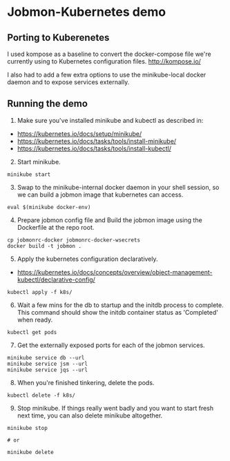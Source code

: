 # Jobmon-Kubernetes demo

## Porting to Kuberenetes

I used kompose as a baseline to convert the docker-compose file we're currently
using to Kubernetes configuration files. http://kompose.io/

I also had to add a few extra options to use the minikube-local docker
daemon and to expose services externally.


## Running the demo

1. Make sure you've installed minikube and kubectl as described in:
  - https://kubernetes.io/docs/setup/minikube/
  - https://kubernetes.io/docs/tasks/tools/install-minikube/
  - https://kubernetes.io/docs/tasks/tools/install-kubectl/

2. Start minikube.

  ```
  minikube start
  ```

3. Swap to the minikube-internal docker daemon in your shell session, so
we can build a jobmon image that kubernetes can access.

  ```
  eval $(minikube docker-env)
  ```

4. Prepare jobmon config file and Build the jobmon image using the Dockerfile
   at the repo root.

  ```
  cp jobmonrc-docker jobmonrc-docker-wsecrets
  docker build -t jobmon .
  ```

5. Apply the kubernetes configuration declaratively.

  - https://kubernetes.io/docs/concepts/overview/object-management-kubectl/declarative-config/
  ```
  kubectl apply -f k8s/
  ```

6. Wait a few mins for the db to startup and the initdb process to complete.
   This command should show the initdb container status as 'Completed' when
   ready.

  ```
  kubectl get pods
  ```

7. Get the externally exposed ports for each of the jobmon services.

  ```
  minikube service db --url
  minikube service jsm --url
  minikube service jqs --url
  ```

8. When you're finished tinkering, delete the pods.

  ```
  kubectl delete -f k8s/
  ```

9. Stop minikube. If things really went badly and you want to start fresh next
time, you can also delete minikube altogether.

  ```
  minikube stop

  # or

  minikube delete
  ```
